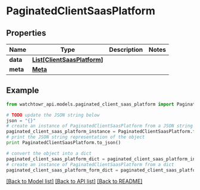 # PaginatedClientSaasPlatform


## Properties
Name | Type | Description | Notes
------------ | ------------- | ------------- | -------------
**data** | [**List[ClientSaasPlatform]**](ClientSaasPlatform.md) |  | 
**meta** | [**Meta**](Meta.md) |  | 

## Example

```python
from watchtowr_api.models.paginated_client_saas_platform import PaginatedClientSaasPlatform

# TODO update the JSON string below
json = "{}"
# create an instance of PaginatedClientSaasPlatform from a JSON string
paginated_client_saas_platform_instance = PaginatedClientSaasPlatform.from_json(json)
# print the JSON string representation of the object
print PaginatedClientSaasPlatform.to_json()

# convert the object into a dict
paginated_client_saas_platform_dict = paginated_client_saas_platform_instance.to_dict()
# create an instance of PaginatedClientSaasPlatform from a dict
paginated_client_saas_platform_form_dict = paginated_client_saas_platform.from_dict(paginated_client_saas_platform_dict)
```
[[Back to Model list]](../README.md#documentation-for-models) [[Back to API list]](../README.md#documentation-for-api-endpoints) [[Back to README]](../README.md)


